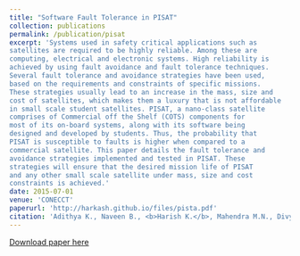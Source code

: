 ```yaml
---
title: "Software Fault Tolerance in PISAT"
collection: publications
permalink: /publication/pisat
excerpt: 'Systems used in safety critical applications such as
satellites are required to be highly reliable. Among these are
computing, electrical and electronic systems. High reliability is
achieved by using fault avoidance and fault tolerance techniques.
Several fault tolerance and avoidance strategies have been used,
based on the requirements and constraints of specific missions.
These strategies usually lead to an increase in the mass, size and
cost of satellites, which makes them a luxury that is not affordable
in small scale student satellites. PISAT, a nano-class satellite
comprises of Commercial off the Shelf (COTS) components for
most of its on-board systems, along with its software being
designed and developed by students. Thus, the probability that
PISAT is susceptible to faults is higher when compared to a
commercial satellite. This paper details the fault tolerance and
avoidance strategies implemented and tested in PISAT. These
strategies will ensure that the desired mission life of PISAT
and any other small scale satellite under mass, size and cost
constraints is achieved.'
date: 2015-07-01
venue: 'CONECCT'
paperurl: 'http://harkash.github.io/files/pista.pdf'
citation: 'Adithya K., Naveen B., <b>Harish K.</b>, Mahendra M.N., Divya R.A., Agrawal V.K., 2015, March. Software Fault Tolerance in PISAT. In Electronics, Computing and Communication Technologies (CONECCT), 2015 IEEE International Conference on. IEEE.'
---
```


[Download paper here](paperurl: 'http://harkash.github.io/files/pista.pdf')